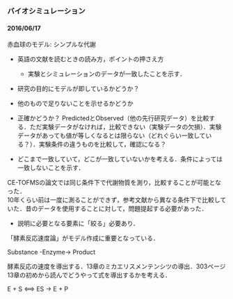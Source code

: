 ### バイオシミュレーション  

#### 2016/06/17  
赤血球のモデル: シンプルな代謝  

- 英語の文献を読むときの読み方，ポイントの押さえ方  
  - 実験とシミュレーションのデータが一致したことを示す．  

- 研究の目的にモデルが即しているかどうか？  
 - 他のもので足りないことを示せるかどうか  
 - 正確かどうか？ PredictedとObserved（他の先行研究データ）を比較する．ただ実験データがなければ，比較できない（実験データの欠損）．実験データがあっても値が等しくなるとは限らない（どれぐらい一致している？）．実験条件の違うものを比較して，確認になる？  
 - どこまで一致していて，どこが一致していないかを考える．条件によっては一致しないことを示す．  

CE-TOFMSの論文では同じ条件下で代謝物質を測り，比較することが可能となった．  
10年くらい前は一度に測ることができず，参考文献から異なる条件下で比較していた．昔のデータを使用することに対して，問題提起する必要があった．  

- 説明に必要となる要素に「絞る」必要あり．  

「酵素反応速度論」がモデル作成に重要となっている．  

Substance -Enzyme-> Product  

酵素反応の速度を導出する．13章のミカエリスメンテンシツの導出．303ページ  
13章の初めから読んでどうやって式を導出するかを考える．  

E + S <==> ES -> E + P  
